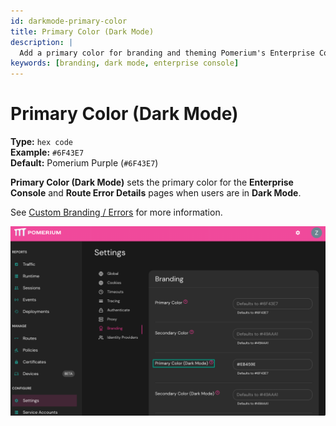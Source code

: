 ```yaml
---
id: darkmode-primary-color
title: Primary Color (Dark Mode)
description: |
  Add a primary color for branding and theming Pomerium's Enterprise Console and information pages in dark mode. 
keywords: [branding, dark mode, enterprise console]
---
```


# Primary Color (Dark Mode)

**Type:** `hex code` <br/>
**Example:** `#6F43E7` <br/>
**Default:**  Pomerium Purple (`#6F43E7`)

**Primary Color (Dark Mode)** sets the primary color for the **Enterprise Console** and **Route Error Details** pages when users are in **Dark Mode**.

See [Custom Branding / Errors](/docs/capabilities/branding) for more information.

![Set custom primary color for dark mode](./img/branding-dark-mode.png)
